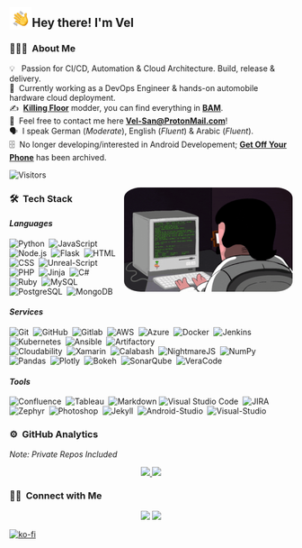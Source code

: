 <img alt="Night Coding" src="./assets/Hand%20Wave.gif" width='40' align="left"/><h2>Hey there! I'm **Vel**</h2>

### 👨🏻‍💻 &nbsp;About Me

💡 &nbsp; Passion for CI/CD, Automation & Cloud Architecture. Build, release & delivery.\
🌱 &nbsp;Currently working as a DevOps Engineer & hands-on automobile hardware cloud deployment.\
✍️ &nbsp;**[Killing Floor](https://store.steampowered.com/app/1250/Killing_Floor/)** modder, you can find everything in **[BAM](https://github.com/Bleeding-Action-Man)**.\
💬 &nbsp;Feel free to contact me here **Vel-San@ProtonMail.com**!\
🗣️ &nbsp;I speak German (*Moderate*), English (*Fluent*) & Arabic (*Fluent*).\
🗄️ &nbsp;No longer developing/interested in Android Developement; **[Get Off Your Phone](https://github.com/Vel-San/Getoffyourphone)** has been archived.

![Visitors](https://komarev.com/ghpvc/?username=vel-san&color=blueviolet&style=flat-square)

<img alt="Night Coding" style="border-radius: 10%" src="https://raw.githubusercontent.com/Vel-San/Vel-San/master/assets/Night-Coding.gif" align="right"/>

### 🛠 &nbsp;Tech Stack

#### *Languages*
![Python](https://img.shields.io/badge/-Python-05122A?style=flat&logo=python)&nbsp;
![JavaScript](https://img.shields.io/badge/-JavaScript-05122A?style=flat&logo=javascript)&nbsp;
![Node.js](https://img.shields.io/badge/-Node.js-05122A?style=flat&logo=node.js)&nbsp;
![Flask](https://img.shields.io/badge/-Flask-05122A?style=flat&logo=flask)&nbsp;
![HTML](https://img.shields.io/badge/-HTML-05122A?style=flat&logo=HTML5)&nbsp;
![CSS](https://img.shields.io/badge/-CSS-05122A?style=flat&logo=CSS3&logoColor=1572B6)&nbsp;
![Unreal-Script](https://img.shields.io/badge/-UnrealScript-05122A?style=flat&logo=unreal-engine)&nbsp;
![PHP](https://img.shields.io/badge/-PHP-05122A?style=flat&logo=php)&nbsp;
![Jinja](https://img.shields.io/badge/-Jinja-05122A?style=flat&logo=jinja)&nbsp;
![C#](https://img.shields.io/badge/-CSharp-05122A?style=flat&logo=c-sharp)&nbsp;\
![Ruby](https://img.shields.io/badge/-Ruby-05122A?style=flat&logo=ruby)&nbsp;
![MySQL](https://img.shields.io/badge/-MySQL-05122A?style=flat&logo=mysql)&nbsp;
![PostgreSQL](https://img.shields.io/badge/-PostgreSQL-05122A?style=flat&logo=postgresql)&nbsp;
![MongoDB](https://img.shields.io/badge/-MongoDB-05122A?style=flat&logo=mongodb)&nbsp;
#### *Services*
![Git](https://img.shields.io/badge/-Git-05122A?style=flat&logo=git)&nbsp;
![GitHub](https://img.shields.io/badge/-GitHub-05122A?style=flat&logo=github)&nbsp;
![Gitlab](https://img.shields.io/badge/-Gitlab-05122A?style=flat&logo=gitlab)&nbsp;
![AWS](https://img.shields.io/badge/-AWS-05122A?style=flat&logo=amazon-aws)&nbsp;
![Azure](https://img.shields.io/badge/-Microsoft%20Azure-05122A?style=flat&logo=microsoft-azure)&nbsp;
![Docker](https://img.shields.io/badge/-Docker-05122A?style=flat&logo=docker)&nbsp;
![Jenkins](https://img.shields.io/badge/-Jenkins-05122A?style=flat&logo=Jenkins)&nbsp;
![Kubernetes](https://img.shields.io/badge/-Kubernetes-05122A?style=flat&logo=kubernetes)&nbsp;
![Ansible](https://img.shields.io/badge/-Ansible-05122A?style=flat&logo=ansible)&nbsp;
![Artifactory](https://img.shields.io/badge/-Artifactory-05122A?style=flat&logo=artifactory)&nbsp;\
![Cloudability](https://img.shields.io/badge/-Cloudability-05122A?style=flat&logo=cloudability)&nbsp;
![Xamarin](https://img.shields.io/badge/-Xamarin-05122A?style=flat&logo=Xamarin)&nbsp;
![Calabash](https://img.shields.io/badge/-Calabash-05122A?style=flat&logo=calabash)&nbsp;
![NightmareJS](https://img.shields.io/badge/-NightmareJS-05122A?style=flat&logo=nightmare-js)&nbsp;
![NumPy](https://img.shields.io/badge/-Numpy-05122A?style=flat&logo=numpy)&nbsp;
![Pandas](https://img.shields.io/badge/-Pandas-05122A?style=flat&logo=pandas)&nbsp;
![Plotly](https://img.shields.io/badge/-Plotly-05122A?style=flat&logo=plotly)&nbsp;
![Bokeh](https://img.shields.io/badge/-Bokeh-05122A?style=flat&logo=bokeh)&nbsp;
![SonarQube](https://img.shields.io/badge/-SonarQube-05122A?style=flat&logo=sonarqube)&nbsp;
![VeraCode](https://img.shields.io/badge/-VeraCode-05122A?style=flat&logo=veracode)&nbsp;
#### *Tools*
![Confluence](https://img.shields.io/badge/-Confluence-05122A?style=flat&logo=confluence)&nbsp;
![Tableau](https://img.shields.io/badge/-Tableau-05122A?style=flat&logo=Tableau)&nbsp;
![Markdown](https://img.shields.io/badge/-Markdown-05122A?style=flat&logo=markdown)
![Visual Studio Code](https://img.shields.io/badge/-Visual%20Studio%20Code-05122A?style=flat&logo=visual-studio-code&logoColor=007ACC)&nbsp;
![JIRA](https://img.shields.io/badge/-JIRA-05122A?style=flat&logo=jira)&nbsp;
![Zephyr](https://img.shields.io/badge/-Zephyr-05122A?style=flat&logo=Zephyr)&nbsp;
![Photoshop](https://img.shields.io/badge/-Photoshop-05122A?style=flat&logo=adobe-photoshop)&nbsp;
![Jekyll](https://img.shields.io/badge/-Jekyll-05122A?style=flat&logo=jekyll)&nbsp;
![Android-Studio](https://img.shields.io/badge/-Android%20Studio-05122A?style=flat&logo=android-studio)&nbsp;
![Visual-Studio](https://img.shields.io/badge/-Visual%20Studio-05122A?style=flat&logo=visual-studio)&nbsp;

### ⚙️ &nbsp;GitHub Analytics

*Note: Private Repos Included*

<p align="center">
<a href="https://github.com/Vel-San">
  <img height="180em" src="https://github-readme-stats-eight-theta.vercel.app/api?username=Vel-San&show_icons=true&theme=algolia&include_all_commits=true&count_private=true"/>
  <img height="180em" src="https://github-readme-stats-eight-theta.vercel.app/api/top-langs/?username=Vel-San&layout=compact&langs_count=8&theme=algolia"/>
</a>
</p>

### 🤝🏻 &nbsp;Connect with Me

<p align="center">
<a href="https://steamcommunity.com/id/Vel-San/" target="_blank"><img src="https://img.shields.io/badge/-Steam-0077B5?style=flat&logo=steam&logoColor=white"/></a>
<a href="mailto:Vel-San@ProtonMail.Com" target="_blank"><img src="https://img.shields.io/badge/-Email-D14836?style=flat&logo=protonmail&logoColor=white"/></a>
</p>

[![ko-fi](https://ko-fi.com/img/githubbutton_sm.svg)](https://ko-fi.com/P5P35ZXZH)
